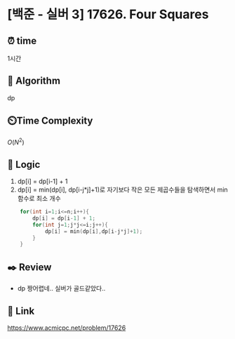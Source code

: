 # [백준 - 실버 3] 17626. Four Squares
 
## ⏰  **time**
1시간

## :pushpin: **Algorithm**
dp

## ⏲️**Time Complexity**
$O(N^2)$

## :round_pushpin: **Logic**
1. dp[i] = dp[i-1] + 1
2. dp[i] = min(dp[i], dp[i-j*j]+1)로 자기보다 작은 모든 제곱수들을 탐색하면서 min함수로 최소 개수
```cpp
    for(int i=1;i<=n;i++){
        dp[i] = dp[i-1] + 1;
        for(int j=1;j*j<=i;j++){
            dp[i] = min(dp[i],dp[i-j*j]+1);
        }
    }
```

## :black_nib: **Review**
- dp 짱어렵네.. 실버가 골드같았다..

## 📡 Link
https://www.acmicpc.net/problem/17626
